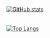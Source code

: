 [![GitHub stats](https://github-readme-stats.vercel.app/api?username=CLEO525&hide=stars,issues&show_icons=true&theme=radical)](https://github.com/CLEO525)
<br />
<br />
<br />
[![Top Langs](https://github-readme-stats.vercel.app/api/top-langs/?username=CLEO525&layout=compact&theme=radical)](https://github.com/CLEO525)
